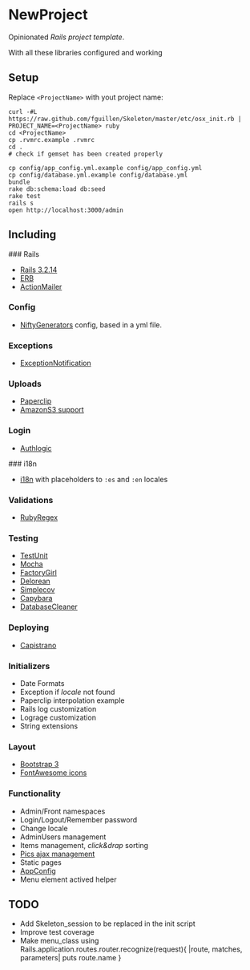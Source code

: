 # NewProject

Opinionated _Rails project template_.

With all these libraries configured and working

## Setup

Replace `<ProjectName>` with yout project name:

    curl -#L https://raw.github.com/fguillen/Skeleton/master/etc/osx_init.rb | PROJECT_NAME=<ProjectName> ruby
    cd <ProjectName>
    cp .rvmrc.example .rvmrc
    cd .
    # check if gemset has been created properly

    cp config/app_config.yml.example config/app_config.yml
    cp config/database.yml.example config/database.yml
    bundle
    rake db:schema:load db:seed
    rake test
    rails s
    open http://localhost:3000/admin

## Including

### Rails

* [Rails 3.2.14](https://github.com/rails/rails)
* [ERB](http://ruby-doc.org/stdlib-1.9.3/libdoc/erb/rdoc/ERB.html)
* [ActionMailer](https://github.com/rails/rails/tree/master/actionmailer)

### Config

* [NiftyGenerators](https://github.com/ryanb/nifty-generators) config, based in a yml file.

### Exceptions

* [ExceptionNotification](https://github.com/smartinez87/exception_notification)

### Uploads

* [Paperclip](https://github.com/thoughtbot/paperclip)
* [AmazonS3 support](https://github.com/aws/aws-sdk-ruby)

### Login

* [Authlogic](https://github.com/binarylogic/authlogic)

### i18n

* [i18n](https://github.com/svenfuchs/i18n) with placeholders to `:es` and `:en` locales

### Validations

* [RubyRegex](https://github.com/eparreno/ruby_regex)

### Testing

* [TestUnit](http://ruby-doc.org/stdlib-1.9.3/libdoc/test/unit/rdoc/Test/Unit.html)
* [Mocha](https://github.com/freerange/mocha)
* [FactoryGirl](https://github.com/thoughtbot/factory_girl)
* [Delorean](https://github.com/bebanjo/delorean)
* [Simplecov](https://github.com/colszowka/simplecov)
* [Capybara](https://github.com/jnicklas/capybara)
* [DatabaseCleaner](https://github.com/bmabey/database_cleaner)

### Deploying

* [Capistrano](https://github.com/capistrano/capistrano)

### Initializers

* Date Formats
* Exception if _locale_ not found
* Paperclip interpolation example
* Rails log customization
* Lograge customization
* String extensions

### Layout

* [Bootstrap 3](http://twitter.github.com/bootstrap)
* [FontAwesome icons](http://fortawesome.github.io/Font-Awesome/)

### Functionality

* Admin/Front namespaces
* Login/Logout/Remember password
* Change locale
* AdminUsers management
* Items management, _click&drap_ sorting
* [Pics ajax management](https://github.com/fguillen/BBAssetsUpload)
* Static pages
* [AppConfig](https://github.com/ryanb/nifty-generators)
* Menu element actived helper


## TODO

* Add Skeleton_session to be replaced in the init script
* Improve test coverage
* Make menu_class using Rails.application.routes.router.recognize(request){ |route, matches, parameters| puts route.name }